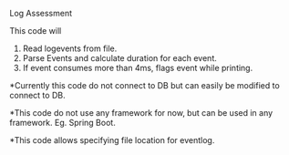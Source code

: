 Log Assessment

This code will 
1. Read logevents from file.
2. Parse Events and calculate duration for each event.
3. If event consumes more than 4ms, flags event while printing.


*Currently this code do not connect to DB but can easily be modified to connect to DB.

*This code do not use any framework for now, but can be used in any framework. Eg. Spring Boot.

*This code allows specifying file location for eventlog. 
